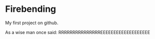 # Firebending
My first project on github.

As a wise man once said:
RRRRRRRRRRRRRRREEEEEEEEEEEEEEEEEEE